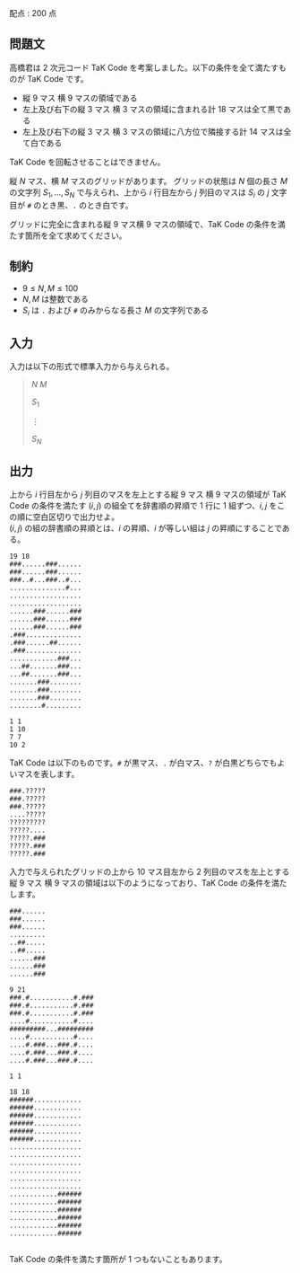 配点 : $200$ 点

## 問題文

高橋君は $2$ 次元コード TaK Code を考案しました。以下の条件を全て満たすものが TaK Code です。

- 縦 $9$ マス 横 $9$ マスの領域である
- 左上及び右下の縦 $3$ マス 横 $3$ マスの領域に含まれる計 $18$ マスは全て黒である
- 左上及び右下の縦 $3$ マス 横 $3$ マスの領域に八方位で隣接する計 $14$ マスは全て白である

TaK Code を回転させることはできません。

縦 $N$ マス、横 $M$ マスのグリッドがあります。
グリッドの状態は $N$ 個の長さ $M$ の文字列 $S_1,\ldots,S_N$ で与えられ、上から $i$ 行目左から $j$ 列目のマスは $S_i$ の $j$ 文字目が `#` のとき黒、`.` のとき白です。

グリッドに完全に含まれる縦 $9$ マス横 $9$ マスの領域で、TaK Code の条件を満たす箇所を全て求めてください。

## 制約

- $9 \leq N,M \leq 100$
- $N,M$ は整数である
- $S_i$ は `.` および `#` のみからなる長さ $M$ の文字列である

## 入力

入力は以下の形式で標準入力から与えられる。

> $N$ $M$
> 
> $S_1$
> 
> $\vdots$
> 
> $S_N$

## 出力

上から $i$ 行目左から $j$ 列目のマスを左上とする縦 $9$ マス 横 $9$ マスの領域が TaK Code の条件を満たす $(i,j)$ の組全てを辞書順の昇順で $1$ 行に $1$ 組ずつ、$i,j$ をこの順に空白区切りで出力せよ。<br>
$(i,j)$ の組の辞書順の昇順とは、$i$ の昇順、$i$ が等しい組は $j$ の昇順にすることである。

```input1
19 18
###......###......
###......###......
###..#...###..#...
..............#...
..................
..................
......###......###
......###......###
......###......###
.###..............
.###......##......
.###..............
............###...
...##.......###...
...##.......###...
.......###........
.......###........
.......###........
........#.........
```

```output1
1 1
1 10
7 7
10 2
```

TaK Code は以下のものです。`#` が黒マス、`.` が白マス、`?` が白黒どちらでもよいマスを表します。

```output1
###.?????
###.?????
###.?????
....?????
?????????
?????....
?????.###
?????.###
?????.###
```

入力で与えられたグリッドの上から $10$ マス目左から $2$ 列目のマスを左上とする縦 $9$ マス 横 $9$ マスの領域は以下のようになっており、TaK Code の条件を満たします。

```output1
###......
###......
###......
.........
..##.....
..##.....
......###
......###
......###
```

```input2
9 21
###.#...........#.###
###.#...........#.###
###.#...........#.###
....#...........#....
#########...#########
....#...........#....
....#.###...###.#....
....#.###...###.#....
....#.###...###.#....
```

```output2
1 1
```

```input3
18 18
######............
######............
######............
######............
######............
######............
..................
..................
..................
..................
..................
..................
............######
............######
............######
............######
............######
............######
```

```output3

```

TaK Code の条件を満たす箇所が $1$ つもないこともあります。
